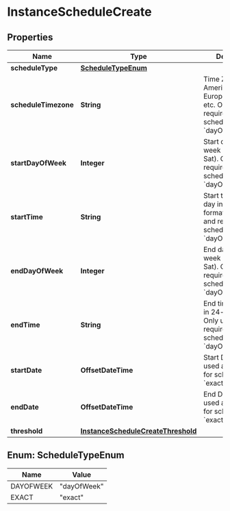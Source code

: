 

# InstanceScheduleCreate

## Properties

Name | Type | Description | Notes
------------ | ------------- | ------------- | -------------
**scheduleType** | [**ScheduleTypeEnum**](#ScheduleTypeEnum) |  |  [optional]
**scheduleTimezone** | **String** | Time Zone eg. America/New_York, Europe/Amsterdam, etc. Only used and required for scheduleType &#x60;dayOfWeek&#x60; |  [optional]
**startDayOfWeek** | **Integer** | Start day of the week 1-7 (Sun-Sat). Only used and required for scheduleType &#x60;dayOfWeek&#x60; |  [optional]
**startTime** | **String** | Start time of the day in 24-hour format. Only used and required for scheduleType &#x60;dayOfWeek&#x60; |  [optional]
**endDayOfWeek** | **Integer** | End day of the week 1-7 (Sun-Sat). Only used and required for scheduleType &#x60;dayOfWeek&#x60; |  [optional]
**endTime** | **String** | End time of the day in 24-hour format. Only used and required for scheduleType &#x60;dayOfWeek&#x60; |  [optional]
**startDate** | **OffsetDateTime** | Start Date. Only used and required for scheduleType &#x60;exact&#x60; |  [optional]
**endDate** | **OffsetDateTime** | End Date. Only used and required for scheduleType &#x60;exact&#x60; |  [optional]
**threshold** | [**InstanceScheduleCreateThreshold**](InstanceScheduleCreateThreshold.md) |  |  [optional]



## Enum: ScheduleTypeEnum

Name | Value
---- | -----
DAYOFWEEK | &quot;dayOfWeek&quot;
EXACT | &quot;exact&quot;



